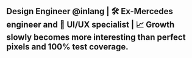 ## Design Engineer @inlang | 🛠️ Ex-Mercedes engineer and 🎨 UI/UX specialist | 📈 Growth slowly becomes more interesting than perfect pixels and 100% test coverage.
